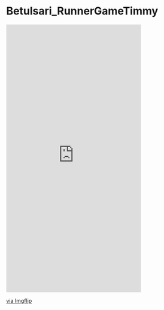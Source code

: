 # Betulsari_RunnerGameTimmy

<div style="width:360px;max-width:100%;"><div style="height:0;padding-bottom:198.06%;position:relative;"><iframe width="360" height="713" style="position:absolute;top:0;left:0;width:100%;height:100%;" frameBorder="0" src="https://imgflip.com/embed/5g2n1e"></iframe></div><p>
  
<a href="https://imgflip.com/gif/5g2n1e">via Imgflip</a></p></div>

